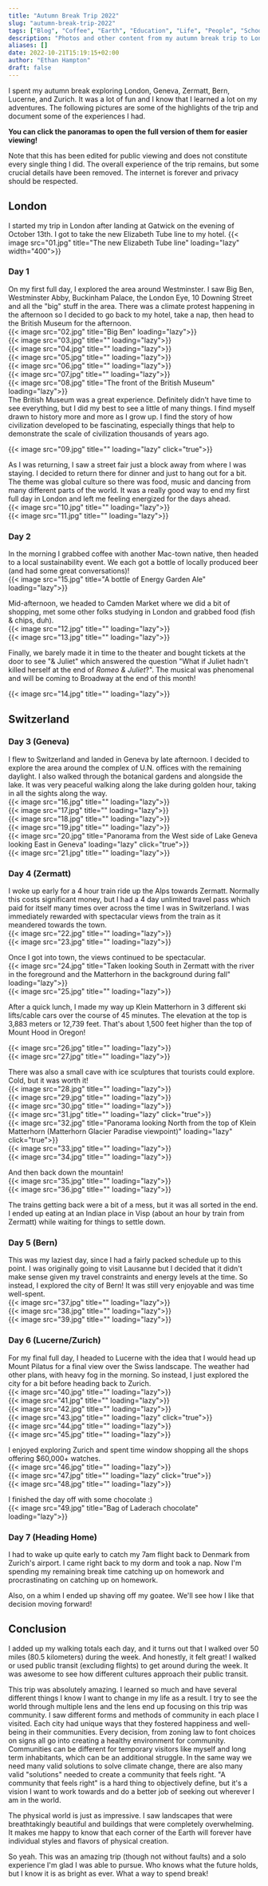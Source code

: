 ```yaml
---
title: "Autumn Break Trip 2022"
slug: "autumn-break-trip-2022"
tags: ["Blog", "Coffee", "Earth", "Education", "Life", "People", "School", "Thinking", "World", "Study Abroad"]
description: "Photos and other content from my autumn break trip to London, Geneva, Zermatt, Bern, and Zurich"
aliases: []
date: 2022-10-21T15:19:15+02:00
author: "Ethan Hampton"
draft: false
---
```

I spent my autumn break exploring London, Geneva, Zermatt, Bern, Lucerne, and Zurich. It was a lot of fun and I know that I learned a lot on my adventures. The following pictures are some of the highlights of the trip and document some of the experiences I had.
<!--more-->

**You can click the panoramas to open the full version of them for easier viewing!**

Note that this has been edited for public viewing and does not constitute every single thing I did. The overall experience of the trip remains, but some crucial details have been removed. The internet is forever and privacy should be respected.

## London
I started my trip in London after landing at Gatwick on the evening of October 13th. I got to take the new Elizabeth Tube line to my hotel.
{{< image src="01.jpg" title="The new Elizabeth Tube line" loading="lazy" width="400">}}  
### Day 1
On my first full day, I explored the area around Westminster. I saw Big Ben, Westminster Abby, Buckinham Palace, the London Eye, 10 Downing Street and all the "big" stuff in the area. There was a climate protest happening in the afternoon so I decided to go back to my hotel, take a nap, then head to the British Museum for the afternoon.  
{{< image src="02.jpg" title="Big Ben" loading="lazy">}}  
{{< image src="03.jpg" title="" loading="lazy">}}  
{{< image src="04.jpg" title="" loading="lazy">}}  
{{< image src="05.jpg" title="" loading="lazy">}}  
{{< image src="06.jpg" title="" loading="lazy">}}  
{{< image src="07.jpg" title="" loading="lazy">}}  
{{< image src="08.jpg" title="The front of the British Museum" loading="lazy">}}  
The British Museum was a great experience. Definitely didn't have time to see everything, but I did my best to see a little of many things. I find myself drawn to history more and more as I grow up. I find the story of how civilization developed to be fascinating, especially things that help to demonstrate the scale of civilization thousands of years ago.

{{< image src="09.jpg" title="" loading="lazy" click="true">}}  

As I was returning, I saw a street fair just a block away from where I was staying. I decided to return there for dinner and just to hang out for a bit. The theme was global culture so there was food, music and dancing from many different parts of the world. It was a really good way to end my first full day in London and left me feeling energized for the days ahead.  
{{< image src="10.jpg" title="" loading="lazy">}}  
{{< image src="11.jpg" title="" loading="lazy">}}  

### Day 2
In the morning I grabbed coffee with another Mac-town native, then headed to a local sustainability event. We each got a bottle of locally produced beer (and had some great conversations)!  
{{< image src="15.jpg" title="A bottle of Energy Garden Ale" loading="lazy">}}  

Mid-afternoon, we headed to Camden Market where we did a bit of shopping, met some other folks studying in London and grabbed food (fish & chips, duh).  
{{< image src="12.jpg" title="" loading="lazy">}}  
{{< image src="13.jpg" title="" loading="lazy">}}  

Finally, we barely made it in time to the theater and bought tickets at the door to see "& Juliet" which answered the question "What if Juliet hadn't killed herself at the end of *Romeo & Juliet*?". The musical was phenomenal and will be coming to Broadway at the end of this month!

{{< image src="14.jpg" title="" loading="lazy">}}  

## Switzerland
### Day 3 (Geneva)
I flew to Switzerland and landed in Geneva by late afternoon. I decided to explore the area around the complex of U.N. offices with the remaining daylight. I also walked through the botanical gardens and alongside the lake. It was very peaceful walking along the lake during golden hour, taking in all the sights along the way.  
{{< image src="16.jpg" title="" loading="lazy">}}  
{{< image src="17.jpg" title="" loading="lazy">}}  
{{< image src="18.jpg" title="" loading="lazy">}}  
{{< image src="19.jpg" title="" loading="lazy">}}  
{{< image src="20.jpg" title="Panorama from the West side of Lake Geneva looking East in Geneva" loading="lazy" click="true">}}  
{{< image src="21.jpg" title="" loading="lazy">}}  


### Day 4 (Zermatt)
I woke up early for a 4 hour train ride up the Alps towards Zermatt. Normally this costs significant money, but I had a 4 day unlimited travel pass which paid for itself many times over across the time I was in Switzerland. I was immediately rewarded with spectacular views from the train as it meandered towards the town.  
{{< image src="22.jpg" title="" loading="lazy">}}  
{{< image src="23.jpg" title="" loading="lazy">}}  

Once I got into town, the views continued to be spectacular.  
{{< image src="24.jpg" title="Taken looking South in Zermatt with the river in the foreground and the Matterhorn in the background during fall" loading="lazy">}}  
{{< image src="25.jpg" title="" loading="lazy">}}  

After a quick lunch, I made my way up Klein Matterhorn in 3 different ski lifts/cable cars over the course of 45 minutes. The elevation at the top is 3,883 meters or 12,739 feet. That's about 1,500 feet higher than the top of Mount Hood in Oregon!

{{< image src="26.jpg" title="" loading="lazy">}}  
{{< image src="27.jpg" title="" loading="lazy">}}  

There was also a small cave with ice sculptures that tourists could explore. Cold, but it was worth it!  
{{< image src="28.jpg" title="" loading="lazy">}}  
{{< image src="29.jpg" title="" loading="lazy">}}  
{{< image src="30.jpg" title="" loading="lazy">}}  
{{< image src="31.jpg" title="" loading="lazy" click="true">}}  
{{< image src="32.jpg" title="Panorama looking North from the top of Klein Matterhorn (Matterhorn Glacier Paradise viewpoint)" loading="lazy" click="true">}}  
{{< image src="33.jpg" title="" loading="lazy">}}  
{{< image src="34.jpg" title="" loading="lazy">}}  

And then back down the mountain!  
{{< image src="35.jpg" title="" loading="lazy">}}  
{{< image src="36.jpg" title="" loading="lazy">}}  

The trains getting back were a bit of a mess, but it was all sorted in the end. I ended up eating at an Indian place in Visp (about an hour by train from Zermatt) while waiting for things to settle down.

### Day 5 (Bern)
This was my laziest day, since I had a fairly packed schedule up to this point. I was originally going to visit Lausanne but I decided that it didn't make sense given my travel constraints and energy levels at the time. So instead, I explored the city of Bern! It was still very enjoyable and was time well-spent.  
{{< image src="37.jpg" title="" loading="lazy">}}  
{{< image src="38.jpg" title="" loading="lazy">}}  
{{< image src="39.jpg" title="" loading="lazy">}}  

### Day 6 (Lucerne/Zurich)
For my final full day, I headed to Lucerne with the idea that I would head up Mount Pilatus for a final view over the Swiss landscape. The weather had other plans, with heavy fog in the morning. So instead, I just explored the city for a bit before heading back to Zurich.  
{{< image src="40.jpg" title="" loading="lazy">}}  
{{< image src="41.jpg" title="" loading="lazy">}}  
{{< image src="42.jpg" title="" loading="lazy">}}  
{{< image src="43.jpg" title="" loading="lazy" click="true">}}  
{{< image src="44.jpg" title="" loading="lazy">}}  
{{< image src="45.jpg" title="" loading="lazy">}}  

I enjoyed exploring Zurich and spent time window shopping all the shops offering $60,000+ watches.  
{{< image src="46.jpg" title="" loading="lazy">}}  
{{< image src="47.jpg" title="" loading="lazy" click="true">}}  
{{< image src="48.jpg" title="" loading="lazy">}}

I finished the day off with some chocolate :)  
{{< image src="49.jpg" title="Bag of Laderach chocolate" loading="lazy">}}  

### Day 7 (Heading Home)

I had to wake up quite early to catch my 7am flight back to Denmark from Zurich's airport. I came right back to my dorm and took a nap. Now I'm spending my remaining break time catching up on homework and procrastinating on catching up on homework.

Also, on a whim I ended up shaving off my goatee. We'll see how I like that decision moving forward!

## Conclusion
I added up my walking totals each day, and it turns out that I walked over 50 miles (80.5 kilometers) during the week. And honestly, it felt great! I walked or used public transit (excluding flights) to get around during the week. It was awesome to see how different cultures approach their public transit.

This trip was absolutely amazing. I learned so much and have several different things I know I want to change in my life as a result. I try to see the world through multiple lens and the lens end up focusing on this trip was community. I saw different forms and methods of community in each place I visited. Each city had unique ways that they fostered happiness and well-being in their communities. Every decision, from zoning law to font choices on signs all go into creating a healthy environment for community. Communities can be different for temporary visitors like myself and long term inhabitants, which can be an additional struggle. In the same way we need many valid solutions to solve climate change, there are also many valid "solutions" needed to create a community that feels right. "A community that feels right" is a hard thing to objectively define, but it's a vision I want to work towards and do a better job of seeking out wherever I am in the world.

The physical world is just as impressive. I saw landscapes that were breathtakingly beautiful and buildings that were completely overwhelming. It makes me happy to know that each corner of the Earth will forever have individual styles and flavors of physical creation.

So yeah. This was an amazing trip (though not without faults) and a solo experience I'm glad I was able to pursue. Who knows what the future holds, but I know it is as bright as ever. What a way to spend break!